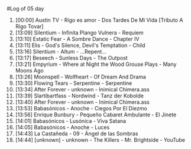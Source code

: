 #Log of 05 day

1. [00:00] Austin TV - Rigo es amor - Dos Tardes De Mi Vida [Tributo A Rigo Tovar]
1. [13:09] Silentium - Infinita Plango Vulnera - Requiem
1. [13:10] Estatic Fear - A Sombre Dance - Chapter IV
1. [13:11] Elis - God's Silence, Devil's Temptation - Child
1. [13:16] Silentium - Altum - ...Repent...
1. [13:17] Beseech - Sunless Days - The Outpost
1. [13:21] Empyrium - Where at Night the Wood Grouse Plays - Many Moons Ago
1. [13:26] Moonspell - Wolfheart - Of Dream And Drama
1. [13:30] Flowing Tears - Serpentine - Serpentine
1. [13:34] After Forever - unknown - Inimical Chimera.ass
1. [13:39] Slartibartfass - Nordwind - Tanz der Kobolde
1. [13:40] After Forever - unknown - Inimical Chimera.ass
1. [13:53] Babasónicos - Anoche - Ciegos Por El Diezmo
1. [13:56] Enrique Bunbury - Pequeño Cabaret Ambulante - El Jinete
1. [14:01] Babasónicos - Lusónica - Viva Satana
1. [14:05] Babasónicos - Anoche - Luces
1. [14:43] La Castañeda - 09 - Ángel de las Sombras
1. [14:44] [unknown] - unknown - The Killers - Mr. Brightside - YouTube
